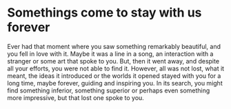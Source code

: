 # Somethings come to stay with us forever

Ever had that moment where you saw something remarkably beautiful, and you fell
in love with it. Maybe it was a line in a song, an interaction with a stranger
or some art that spoke to you. But, then it went away, and despite all your
efforts, you were not able to find it. However, all was not lost, what it meant,
the ideas it introduced or the worlds it opened stayed with you for a long time,
maybe forever, guiding and inspiring you. In its search, you might find
something inferior, something superior or perhaps even something more
impressive, but that lost one spoke to you.

